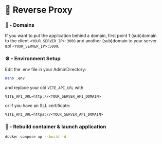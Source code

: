 # 🚀 Reverse Proxy


### 🔗 - Domains
If you want to put the application behind a domain, first point 1 (sub)domain to the client `<YOUR_SERVER_IP>:3000` and another (sub)domain to your server api `<YOUR_SERVER_IP>:5000`.

### ⚙️ - Environment Setup
Edit the .env file in your AdminDirectory:
```sh
nano .env
```
and replace your old `VITE_API_URL` with
```
VITE_API_URL=http://<YOUR_SERVER_API_DOMAIN>
```
or if you have an SLL certificate:
```
VITE_API_URL=https://<YOUR_SERVER_API_DOMAIN>
```
### 🐳 - Rebuild container & launch application
```sh
docker compose up --build -d
```